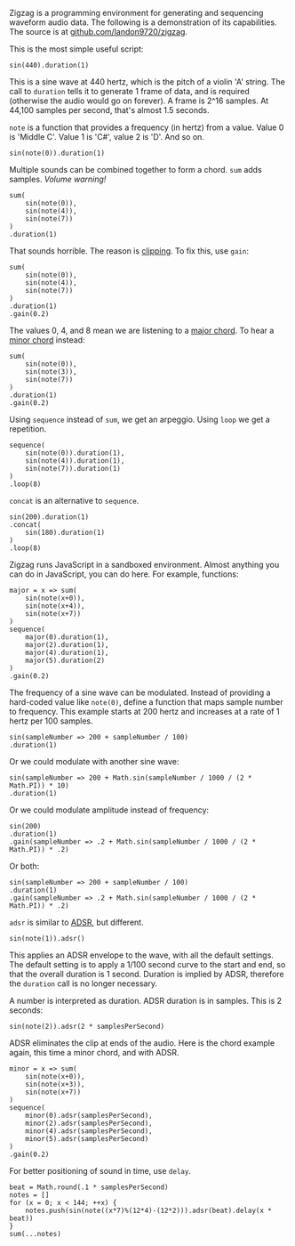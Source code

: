 Zigzag is a programming environment for generating and sequencing waveform audio data. The following is a demonstration of its capabilities. The source is at [github.com/landon9720/zigzag](https://github.com/landon9720/zigzag).

This is the most simple useful script:

```
sin(440).duration(1)
```
This is a sine wave at 440 hertz, which is the pitch of a violin 'A' string. The call to `duration` tells it to generate 1 frame of data, and is required (otherwise the audio would go on forever). A frame is 2^16 samples. At 44,100 samples per second, that's almost 1.5 seconds.

`note` is a function that provides a frequency (in hertz) from a value.
Value 0 is 'Middle C'. Value 1 is 'C#', value 2 is 'D'. And so on.

```
sin(note(0)).duration(1)
```

Multiple sounds can be combined together to form a chord. `sum` adds samples. *Volume warning!*

```
sum(
    sin(note(0)),
    sin(note(4)),
    sin(note(7))
)
.duration(1)
```

That sounds horrible. The reason is [clipping](https://en.wikipedia.org/wiki/Clipping_%28audio%29). To fix this, use `gain`:

```
sum(
    sin(note(0)),
    sin(note(4)),
    sin(note(7))
)
.duration(1)
.gain(0.2)
```

The values 0, 4, and 8 mean we are listening to a [major chord](https://en.wikipedia.org/wiki/Major_chord). To hear a [minor chord](https://en.wikipedia.org/wiki/Minor) instead:

```
sum(
    sin(note(0)),
    sin(note(3)),
    sin(note(7))
)
.duration(1)
.gain(0.2)
```

Using `sequence` instead of `sum`, we get an arpeggio.
Using `loop` we get a repetition.

```
sequence(
    sin(note(0)).duration(1),
    sin(note(4)).duration(1),
    sin(note(7)).duration(1)
)
.loop(8)
```

`concat` is an alternative to `sequence`.

```
sin(200).duration(1)
.concat(
    sin(180).duration(1)
)
.loop(8)
```

Zigzag runs JavaScript in a sandboxed environment. Almost anything you can do in JavaScript, you can do here. For example, functions:

```
major = x => sum(
    sin(note(x+0)),
    sin(note(x+4)),
    sin(note(x+7))
)
sequence(
    major(0).duration(1),
    major(2).duration(1),
    major(4).duration(1),
    major(5).duration(2)
)
.gain(0.2)
```

The frequency of a sine wave can be modulated. Instead of providing a hard-coded value like `note(0)`, define a function that maps sample number to frequency. This example starts at 200 hertz and increases at a rate of 1 hertz per 100 samples.

```
sin(sampleNumber => 200 + sampleNumber / 100)
.duration(1)
```

Or we could modulate with another sine wave:

```
sin(sampleNumber => 200 + Math.sin(sampleNumber / 1000 / (2 * Math.PI)) * 10)
.duration(1)
```

Or we could modulate amplitude instead of frequency:

```
sin(200)
.duration(1)
.gain(sampleNumber => .2 + Math.sin(sampleNumber / 1000 / (2 * Math.PI)) * .2)
```

Or both:

```
sin(sampleNumber => 200 + sampleNumber / 100)
.duration(1)
.gain(sampleNumber => .2 + Math.sin(sampleNumber / 1000 / (2 * Math.PI)) * .2)
```

`adsr` is similar to [ADSR](https://en.wikipedia.org/wiki/ADSR), but different.

```
sin(note(1)).adsr()
```

This applies an ADSR envelope to the wave, with all the default settings.
The default setting is to apply a 1/100 second curve to the start and end, so that the overall duration is 1 second.
Duration is implied by ADSR, therefore the `duration` call is no longer necessary.

A number is interpreted as duration. ADSR duration is in samples. This is 2 seconds:

```
sin(note(2)).adsr(2 * samplesPerSecond)
```

ADSR eliminates the clip at ends of the audio.
Here is the chord example again, this time a minor chord, and with ADSR.

```
minor = x => sum(
    sin(note(x+0)),
    sin(note(x+3)),
    sin(note(x+7))
)
sequence(
    minor(0).adsr(samplesPerSecond),
    minor(2).adsr(samplesPerSecond),
    minor(4).adsr(samplesPerSecond),
    minor(5).adsr(samplesPerSecond)
)
.gain(0.2)
```

For better positioning of sound in time, use `delay`.

```
beat = Math.round(.1 * samplesPerSecond)
notes = []
for (x = 0; x < 144; ++x) {
    notes.push(sin(note((x*7)%(12*4)-(12*2))).adsr(beat).delay(x * beat))
}
sum(...notes)
```
